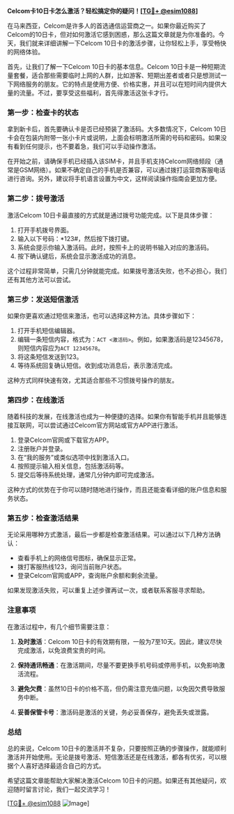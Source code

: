 **Celcom卡10日卡怎么激活？轻松搞定你的疑问！[[TG💪+ @esim1088](https://t.me/s/esim1088)]**

在马来西亚，Celcom是许多人的首选通信运营商之一。如果你最近购买了Celcom的10日卡，但对如何激活它感到困惑，那么这篇文章就是为你准备的。今天，我们就来详细讲解一下Celcom 10日卡的激活步骤，让你轻松上手，享受畅快的网络体验。

首先，让我们了解一下Celcom 10日卡的基本信息。Celcom 10日卡是一种短期流量套餐，适合那些需要临时上网的人群，比如游客、短期出差者或者只是想测试一下网络服务的朋友。它的特点是使用方便、价格实惠，并且可以在短时间内提供大量的流量。不过，要享受这些福利，首先得激活这张卡才行。

### **第一步：检查卡的状态**
拿到新卡后，首先要确认卡是否已经预装了激活码。大多数情况下，Celcom 10日卡会在包装内附带一张小卡片或说明，上面会标明激活所需的号码和密码。如果没有看到任何提示，也不要着急，我们可以手动操作激活。

在开始之前，请确保手机已经插入该SIM卡，并且手机支持Celcom网络频段（通常是GSM网络）。如果不确定自己的手机是否兼容，可以通过拨打运营商客服电话进行咨询。另外，建议将手机语言设置为中文，这样阅读操作指南会更加方便。

### **第二步：拨号激活**
激活Celcom 10日卡最直接的方式就是通过拨号功能完成。以下是具体步骤：

1. 打开手机拨号界面。
2. 输入以下号码：*123#，然后按下拨打键。
3. 系统会提示你输入激活码。此时，按照卡上的说明书输入对应的激活码。
4. 按下确认键后，系统会显示激活成功的消息。

这个过程非常简单，只需几分钟就能完成。如果拨号激活失败，也不必担心，我们还有其他方法可以尝试。

### **第三步：发送短信激活**
如果你更喜欢通过短信来激活，也可以选择这种方法。具体步骤如下：

1. 打开手机短信编辑器。
2. 编辑一条短信内容，格式为：`ACT <激活码>`。例如，如果激活码是12345678，则短信内容应为`ACT 12345678`。
3. 将这条短信发送到123。
4. 等待系统回复确认短信。收到成功消息后，表示激活完成。

这种方式同样快速有效，尤其适合那些不习惯拨号操作的朋友。

### **第四步：在线激活**
随着科技的发展，在线激活也成为一种便捷的选择。如果你有智能手机并且能够连接互联网，可以尝试通过Celcom官方网站或官方APP进行激活。

1. 登录Celcom官网或下载官方APP。
2. 注册账户并登录。
3. 在“我的服务”或类似选项中找到激活入口。
4. 按照提示输入相关信息，包括激活码等。
5. 提交后等待系统处理，通常几分钟内即可完成激活。

这种方式的优势在于你可以随时随地进行操作，而且还能查看详细的账户信息和服务状态。

### **第五步：检查激活结果**
无论采用哪种方式激活，最后一步都是检查激活结果。可以通过以下几种方法确认：

- 查看手机上的网络信号图标，确保显示正常。
- 拨打客服热线123，询问当前账户状态。
- 登录Celcom官网或APP，查询账户余额和剩余流量。

如果发现激活失败，可以重复上述步骤再试一次，或者联系客服寻求帮助。

### **注意事项**
在激活过程中，有几个细节需要注意：

1. **及时激活**：Celcom 10日卡的有效期有限，一般为7至10天。因此，建议尽快完成激活，以免浪费宝贵的时间。
   
2. **保持通讯畅通**：在激活期间，尽量不要更换手机号码或停用手机，以免影响激活流程。

3. **避免欠费**：虽然10日卡的价格不高，但仍需注意充值问题，以免因欠费导致服务中断。

4. **妥善保管卡号**：激活码是激活的关键，务必妥善保存，避免丢失或泄露。

### **总结**
总的来说，Celcom 10日卡的激活并不复杂，只要按照正确的步骤操作，就能顺利激活并开始使用。无论是拨号激活、短信激活还是在线激活，都各有优劣，可以根据个人喜好选择最适合自己的方式。

希望这篇文章能帮助大家解决激活Celcom 10日卡的问题。如果还有其他疑问，欢迎随时留言讨论，我们一起交流学习！

[[TG💪+ @esim1088](https://t.me/s/esim1088) ![Image](https://i.postimg.cc/4NQfJmqS/Snipaste-2025-05-13-00-14-12.png)]